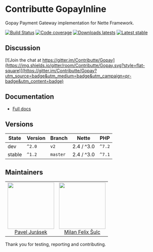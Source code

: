 # Contributte GopayInline

Gopay Payment Gateway implementation for Nette Framework.

[![Build Status](https://img.shields.io/travis/contributte/gopay-inline.svg?style=flat-square)](https://travis-ci.org/contributte/gopay-inline)
[![Code coverage](https://img.shields.io/coveralls/contributte/gopay-inline.svg?style=flat-square)](https://coveralls.io/r/Contributte/GopayInline)
[![Downloads latests](https://img.shields.io/packagist/dt/markette/gopay-inline.svg?style=flat-square)](https://packagist.org/packages/markette/gopay-inline)
[![Latest stable](https://img.shields.io/packagist/v/markette/gopay-inline.svg?style=flat-square)](https://packagist.org/packages/markette/gopay-inline)

## Discussion

[![Join the chat at https://gitter.im/Contributte/Gopay](https://img.shields.io/gitter/room/Contributte/Gopay.svg?style=flat-square)](https://gitter.im/Contributte/Gopay?utm_source=badge&utm_medium=badge&utm_campaign=pr-badge&utm_content=badge)

## Documentation

- [Full docs](.docs/README.md)

## Versions

| State       | Version | Branch   | Nette       | PHP     |
|-------------|---------|----------|-------------|---------|
| dev         | `^2.0`  | `v2`     | 2.4 / ^3.0  | `^7.2`  |
| stable      | `^1.2`  | `master` | 2.4 / ^3.0  | `^7.1`  |

## Maintainers

<table>
  <tbody>
    <tr>
      <td align="center">
        <a href="https://github.com/f3l1x">
            <img width="150" height="150" src="https://avatars2.githubusercontent.com/u/1270132?v=4">
        </a>
        </br>
        <a href="https://github.com/paveljurasek">Pavel Jurásek</a>
      </td>
      <td align="center">
        <a href="https://github.com/f3l1x">
            <img width="150" height="150" src="https://avatars2.githubusercontent.com/u/538058?v=3&s=150">
        </a>
        </br>
        <a href="https://github.com/f3l1x">Milan Felix Šulc</a>
      </td>
    </tr>
  </tbody>
</table>

Thank you for testing, reporting and contributing.
